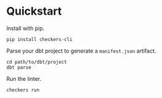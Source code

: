 # Quickstart

Install with pip.

```
pip install checkers-cli
```

Parse your dbt project to generate a `manifest.json` artifact.

```
cd path/to/dbt/project
dbt parse
```

Run the linter.

```
checkers run
```

